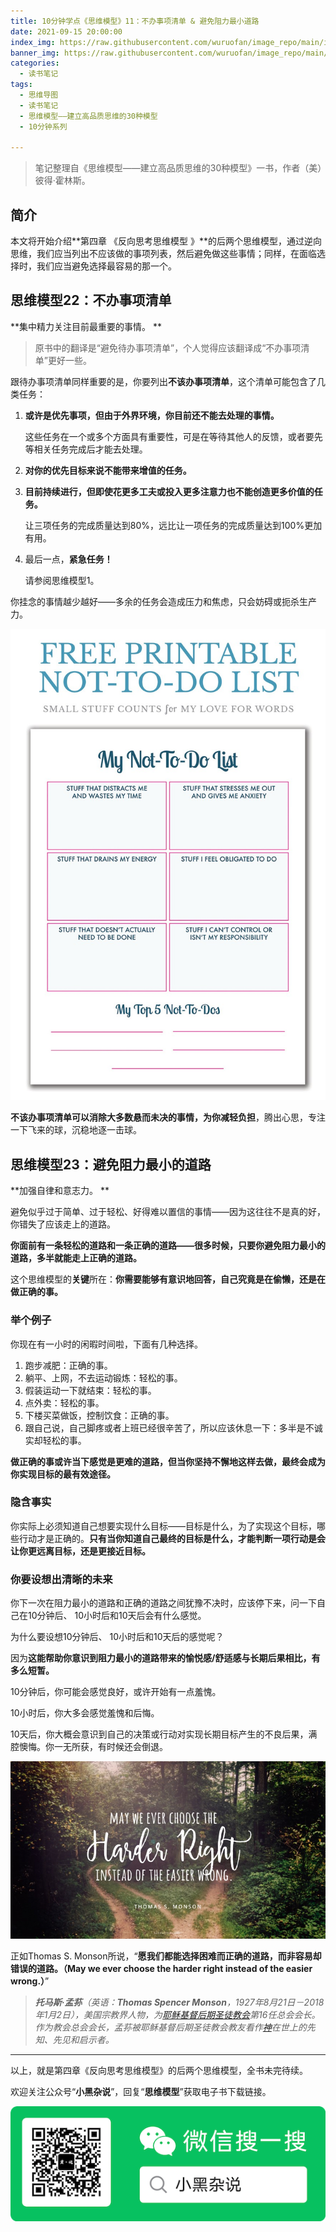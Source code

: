 ```yaml
---
title: 10分钟学点《思维模型》11：不办事项清单 & 避免阻力最小道路
date: 2021-09-15 20:00:00
index_img: https://raw.githubusercontent.com/wuruofan/image_repo/main/img/choose-harder-right-instead-of-easier-wrong-small.jpg
banner_img: https://raw.githubusercontent.com/wuruofan/image_repo/main/img/Undo-List.jpg
categories:
  - 读书笔记
tags:
  - 思维导图
  - 读书笔记
  - 思维模型——建立高品质思维的30种模型
  - 10分钟系列

---
```



> 笔记整理自《思维模型——建立高品质思维的30种模型》一书，作者（美）彼得·霍林斯。



## 简介



本文将开始介绍**第四章 《反向思考思维模型 》**的后两个思维模型，通过逆向思维，我们应当列出不应该做的事项列表，然后避免做这些事情；同样，在面临选择时，我们应当避免选择最容易的那一个。





## 思维模型22：不办事项清单

**集中精力关注目前最重要的事情。 **

> 原书中的翻译是“避免待办事项清单”，个人觉得应该翻译成“不办事项清单”更好一些。



跟待办事项清单同样重要的是，你要列出**不该办事项清单**，这个清单可能包含了几类任务：



1. **或许是优先事项，但由于外界环境，你目前还不能去处理的事情。**

    这些任务在一个或多个方面具有重要性，可是在等待其他人的反馈，或者要先等相关任务完成后才能去处理。


2. **对你的优先目标来说不能带来增值的任务。**


3. **目前持续进行，但即使花更多工夫或投入更多注意力也不能创造更多价值的任务。**

	让三项任务的完成质量达到80%，远比让一项任务的完成质量达到100%更加有用。


4. 最后一点，**紧急任务！**

	请参阅思维模型1。 



你挂念的事情越少越好——多余的任务会造成压力和焦虑，只会妨碍或扼杀生产力。

![适合打印的不办事项清单](https://raw.githubusercontent.com/wuruofan/image_repo/main/img/Not-To-Do-List.jpg)


**不该办事项清单可以消除大多数悬而未决的事情，为你减轻负担**，腾出心思，专注一下飞来的球，沉稳地逐一击球。 




## 思维模型23：避免阻力最小的道路

**加强自律和意志力。 **



避免似乎过于简单、过于轻松、好得难以置信的事情——因为这往往不是真的好，你错失了应该走上的道路。

**你面前有一条轻松的道路和一条正确的道路——很多时候，只要你避免阻力最小的道路，多半就能走上正确的道路。**



这个思维模型的**关键**所在：**你需要能够有意识地回答，自己究竟是在偷懒，还是在做正确的事。**



### 举个例子



你现在有一小时的闲暇时间啦，下面有几种选择。

1. 跑步减肥：正确的事。
2. 躺平、上网，不去运动锻炼：轻松的事。
3. 假装运动一下就结束：轻松的事。
4. 点外卖：轻松的事。
5. 下楼买菜做饭，控制饮食：正确的事。
6. 跟自己说，自己脚疼或者上班已经很辛苦了，所以应该休息一下：多半是不诚实却轻松的事。



**做正确的事或许当下感觉是更难的道路，但当你坚持不懈地这样去做，最终会成为你实现目标的最有效途径。**



### 隐含事实



你实际上必须知道自己想要实现什么目标——目标是什么，为了实现这个目标，哪些行动才是正确的。**只有当你知道自己最终的目标是什么，才能判断一项行动是会让你更远离目标，还是更接近目标。**



### 你要设想出清晰的未来

你下一次在阻力最小的道路和正确的道路之间犹豫不决时，应该停下来，问一下自己在10分钟后、 10小时后和10天后会有什么感觉。



为什么要设想10分钟后、 10小时后和10天后的感觉呢？

因为**这能帮助你意识到阻力最小的道路带来的愉悦感/舒适感与长期后果相比，有多么短暂。**



10分钟后，你可能会感觉良好，或许开始有一点羞愧。 

10小时后，你大多会感觉羞愧和后悔。

10天后，你大概会意识到自己的决策或行动对实现长期目标产生的不良后果，满腔懊悔。你一无所获，有时候还会倒退。

![Choose the harder right instead of the easier wrong](https://raw.githubusercontent.com/wuruofan/image_repo/main/img/choose-harder-right-instead-of-easier-wrong-small.jpg)



正如Thomas S. Monson所说，“**愿我们都能选择困难而正确的道路，而非容易却错误的道路。（May we ever choose the harder right instead of the easier wrong.）**”

> ***托马斯·孟荪**（英语：**Thomas Spencer Monson**，1927年8月21日－2018年1月2日），美国宗教界人物，为[耶稣基督后期圣徒教会](https://zh.wikipedia.org/wiki/耶稣基督后期圣徒教会)第16任总会会长。作为教会总会会长，孟荪被耶稣基督后期圣徒教会教友看作[神](https://zh.wikipedia.org/wiki/神)在世上的先知、先见和启示者。*

<p>



---

<p>

以上，就是第四章《反向思考思维模型》的后两个思维模型，全书未完待续。




欢迎关注公众号“**小黑杂说**”，回复“**思维模型**”获取电子书下载链接。

<p>



![小黑杂说](https://raw.githubusercontent.com/wuruofan/wuruofan.github.io/master/img/qr-wechat-large.png)

